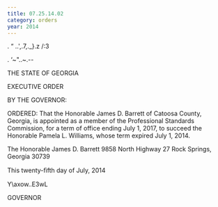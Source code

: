 ```yaml
---
title: 07.25.14.02
category: orders
year: 2014
---
```

  

. “ ..',.7,._}.z /:3

.
‘~"..~.--

THE STATE OF GEORGIA

EXECUTIVE ORDER

BY THE GOVERNOR:

ORDERED: That the Honorable James D. Barrett of Catoosa County, Georgia,
is appointed as a member of the Professional Standards
Commission, for a term of office ending July 1, 2017, to succeed
the Honorable Pamela L. Williams, whose term expired July 1,
2014.

The Honorable James D. Barrett
9858 North Highway 27
Rock Springs, Georgia 30739

This twenty-ﬁfth day of July, 2014

Y\axow..E3wL

GOVERNOR

